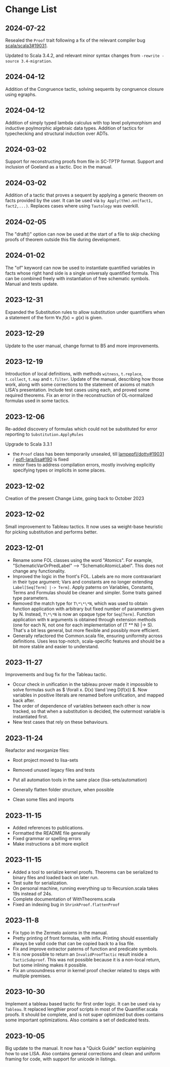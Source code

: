 # Change List

## 2024-07-22
Resealed the `Proof` trait following a fix of the relevant compiler bug [scala/scala3#19031](https://github.com/scala/scala3/issues/19031). 

Updated to Scala 3.4.2, and relevant minor syntax changes from `-rewrite -source 3.4-migration`.

## 2024-04-12
Addition of the Congruence tactic, solving sequents by congruence closure using egraphs.

## 2024-04-12
Addition of simply typed lambda calculus with top level polymorphism and inductive poylmorphic algebraic data types.
Addition of tactics for typechecking and structural induction over ADTs.

## 2024-03-02 
Support for reconstructing proofs from file in SC-TPTP format. Support and inclusion of Goeland as a tactic. Doc in the manual.

## 2024-03-02
Addition of a tactic that proves a sequent by applying a generic theorem on facts provided by the user. It can be used via `by Apply(thm).on(fact1, fact2,...)`. Replaces cases where using `Tautology` was overkill.

## 2024-02-05
The "draft()" option can now be used at the start of a file to skip checking proofs of theorem outside this file during development.

## 2024-01-02
The "of" keyword can now be used to instantiate quantified variables in facts whose right hand side is a single universaly quantified formula. This can be combined freely with instantiation of free schematic symbols. Manual and tests update.

## 2023-12-31
Expanded the Substitution rules to allow substitution under quantifiers when a statement of the form $\forall x. f(x) = g(x)$ is given.

## 2023-12-29
Update to the user manual, change format to B5 and more improvements.

## 2023-12-19
Introduction of local definitions, with methods `witness`, `t.replace`, `t.collect`, `t.map` and `t.filter`. Update of the manual, describing how those work, along with some corrections to the statement of axioms ot match LISA's presentation. Include test cases using each, and proved some required theorems. Fix an error in the reconstruction of OL-normalized formulas used in some tactics.

## 2023-12-06
Re-added discovery of formulas which could not be substituted for error reporting to `Substitution.ApplyRules`

Upgrade to Scala 3.3.1

- the `Proof` class has been temporarily unsealed, till [lampepfl/dotty#19031](https://github.com/lampepfl/dotty/issues/19031) / [epfl-lara/lisa#190](https://github.com/epfl-lara/lisa/issues/190) is fixed
- minor fixes to address compilation errors, mostly involving explicitly specifying types or implicits in some places.


## 2023-12-02
Creation of the present Change Liste, going back to October 2023

## 2023-12-02
Small improvement to Tableau tactics. It now uses sa weight-base heuristic for picking substitution and performs better.

## 2023-12-01
- Rename some FOL classes using the word "Atomics". For example, "SchematicVarOrPredLabel" --> "SchematicAtomicLabel". This does not change any functionality.
- Improved the logic in the front's FOL. Labels are no more contravariant in their type argument; Vars and constants are no longer extending `Label[Seq[Term] |-> Term]`. Apply paterns on Variables, Constants, Terms and Formulas should be cleaner and simpler. Some traits gained type parameters.
- Removed the match type for `T\*\*\*N`, which was used to obtain function application with arbitrary but fixed number of parameters given by N. Instead, `T\*\*N` is now an opaque type for `Seq[Term]`. Function application with `N` arguments is obtained through extension methods (one for each N, not one for each implementation of (T ** N) |-> S). That's a bit less general, but more flexible and possibly more efficient.
- Generally refactored the Common.scala file, ensuring uniformity across definitions. Uses less top-notch, scala-specific features and should be a bit more stable and easier to understand.

## 2023-11-27
Improvements and bug fix for the Tableau tactic.
- Occur check in unification in the tableau prover made it impossible to solve formulas such as $ \forall x. D(x) \land \neg D(f(x)) $.
Now variables in positive literals are renamed before unification, and mapped back after.
- The order of dependence of variables between each other is now tracked, so that when a substitution is decided, the outermost variable is instantiated first.
- New test cases that rely on these behaviours.

## 2023-11-24
Reafactor and reorganize files:
- Root project moved to lisa-sets
- Removed unused legacy files and tests
- Put all automation tools in the same place (lisa-sets/automation)
- Generally flatten folder structure, when possible

- Clean some files and imports
## 2023-11-15
- Added references to publications.
- Formatted the README file generally
- Fixed grammar or spelling errors
- Make instructions a bit more explicit

## 2023-11-15
- Added a tool to serialize kernel proofs. Theorems can be serialized to binary files and loaded back on later run.
- Test suite for serialization.
- On personal machine, running everything up to Recursion.scala takes 19s instead of 24s.
- Complete documentation of WithTheorems.scala
- Fixed an indexing bug in `ShrinkProof.flattenProof`

## 2023-11-8
- Fix typo in the Zermelo axioms in the manual.
- Pretty printing of front formulas, with infix. Printing should essentially always be valid code that can be copied back to a lisa file.
- Fix and improve extractor paterns of function and predicate symbols.
- It is now possible to return an `InvalidProofTactic` result inside a `TacticSubproof`. This was not possible because it is a non-local return, but some inlining makes it possible.
- Fix an unsoundness error in kernel proof checker related to steps with multiple premises.


## 2023-10-30
Implement a tableau based tactic for first order logic.
It can be used via `by Tableau`. It replaced lengthier proof scripts in most of the Quantifier.scala proofs.
It should be complete, and is not super optimized but does contains some important optimizations.
Also contains a set of dedicated tests.

## 2023-10-05
Big update to the manual. It now has a "Quick Guide" section explaining how to use LISA. Also contains general corrections and clean and uniform framing for code, with support for unicode in listings.


